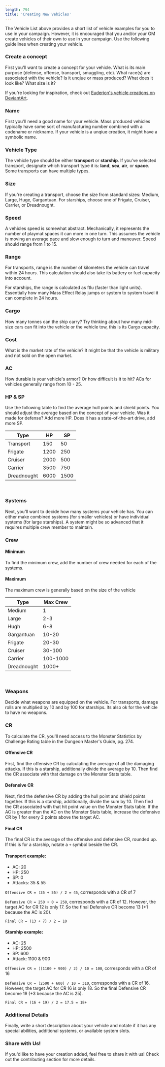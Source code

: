 ```yaml
---
length: 794
title: 'Creating New Vehicles'
---
```


The Vehicle List above provides a short list of vehicle examples for you to use in your campaign. However, it is
encouraged that you and/or your GM create vehicles of their own to use in your campaign. Use the following guidelines
when creating your vehicle.

### Create a concept
First you'll want to create a concept for your vehicle. What is its main purpose (defense, offense, transport, smuggling, etc).
What race(s) are associated with the vehicle? Is it unqiue or mass produced? What does it look like? What size is it?

If you're looking for inspiration, check out <a href="https://www.deviantart.com/euderion/gallery/40849119/MASS-EFFECT" target="_blank">Euderion's vehicle creations on DeviantArt</a>.

### Name
First you'll need a good name for your vehicle. Mass produced vehicles typically have some sort of manufacturing number
combined with a codename or nickname. If your vehicle is a unqiue creation, it might have a symbolic name.

### Vehicle Type
The vehicle type should be either __transport__ or __starship__. If you've selected transport, designate which
transport type it is: __land__, __sea__, __air__, or __space__. Some transports can have multiple types.

### Size
If you're creating a transport, choose the size from standard sizes: Medium, Large, Huge, Gargantuan. For starships,
choose one of Frigate, Cruiser, Carrier, or Dreadnought.

### Speed
A vehicles speed is somewhat abstract. Mechanically, it represents the number of playmat spaces it can more in one turn.
This assumes the vehicle is moving an average pace and slow enough to turn and maneuver. Speed should range from 1 to 15.

### Range
For transports, range is the number of kilometers the vehicle can travel within 24 hours. This calculation should also
take its battery or fuel capacity into account.

For starships, the range is calculated as ftlu (faster than light units). Essentially how many Mass Effect Relay jumps
or system to system travel it can complete in 24 hours.

### Cargo
How many tonnes can the ship carry? Try thinking about how many mid-size cars can fit into the vehicle or the vehicle tow,
this is its Cargo capacity.

### Cost
What is the market rate of the vehicle? It might be that the vehicle is military and not sold on the open market.

### AC
How durable is your vehicle's armor? Or how difficult is it to hit? ACs for vehicles generally range from 10 - 25.

### HP & SP
Use the following table to find the average hull points and shield points. You should adjust the average based on the
concept of your vehicle. Was it made for defense? Add more HP. Does it has a state-of-the-art drive, add more SP.

<div class="markdown-content">

Type | HP | SP
--- | --- | ---
Transport | 150 | 50
Frigate | 1200 | 250
Cruiser | 2000 | 500
Carrier | 3500 | 750
Dreadnought | 6000 | 1500

</div>

<br>

### Systems
Next, you'll want to decide how many systems your vehicle has. You can either make combined systems (for smaller vehicles)
or have individual systems (for large starships). A system might be so advanced that it requires multiple crew member to
maintain.

### Crew

#### Minimum
To find the minimum crew, add the number of crew needed for each of the systems.

#### Maximum
The maximum crew is generally based on the size of the vehicle

<div class="markdown-content">

Type | Max Crew
--- | ---
Medium | 1
Large | 2-3
Hugh | 6-8
Gargantuan | 10-20
Frigate | 20-30
Cruiser | 30-100
Carrier | 100-1000
Dreadnought | 1000+

</div>

<br>

### Weapons

Decide what weapons are equipped on the vehicle. For transports, damage rolls are multiplied by 10 and by 100 for
starships. Its also ok for the vehicle to have no weapons.

### CR

To calculate the CR, you'll need access to the Monster Statistics by Challenge Rating table in the Dungeon Master's
Guide, pg. 274.

#### Offensive CR
First, find the offensive CR by calculating the average of all the damaging attacks. If this is a starship, additionally
divide the average by 10. Then find the CR associate with that damage on the Monster Stats table.

#### Defensive CR
Next, find the defensive CR by adding the hull point and shield points together. If this is a starship, additionally,
divide the sum by 10. Then find the CR associated with that hit point value on the Monster Stats table. If the AC
is greater than the AC on the Monster Stats table, increase the defensive CR by 1 for every 2 points above the target AC.

#### Final CR
The final CR is the average of the offensive and defensive CR, rounded up. If this is for a starship, notate a `+` symbol
beside the CR.

#### Transport example:
- AC: 20
- HP: 250
- SP: 0
- Attacks: 35 & 55

`Offensive CR = (35 + 55) / 2 = 45`, corresponds with a CR of 7

`Defensive CR = 250 + 0 = 250`, corresponds with a CR of 12. However, the target AC for CR 12 is only 17. So the final Defensive
CR become 13 (+1 because the AC is 20).

`Final CR = (13 + 7) / 2 = 10`

#### Starship example:
- AC: 25
- HP: 2500
- SP: 600
- Attack: 1100 & 900

`Offensive CR = ((1100 + 900) / 2) / 10 = 100`, corresponds with a CR of 16

`Defensive CR = (2500 + 600) / 10 = 310`, corresponds with a CR of 16. However, the target AC for CR 16 is only 18. So the final Defensive
CR become 19 (+3 because the AC is 25).

`Final CR = (16 + 19) / 2 = 17.5 = 18+`

### Additional Details
Finally, write a short description about your vehicle and notate if it has any special abilities, additional systems,
or available system slots.

### Share with Us!

If you'd like to have your creation added, feel free to share it with us! Check out the
<nuxt-link to="/contributing">contributing section</nuxt-link> for more details.
